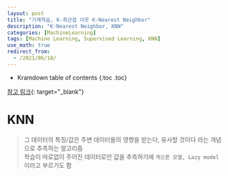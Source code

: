 ```yaml
---
layout: post
title: "기계학습, K-최근접 이웃 K-Nearest Neighbor"
description: "K-Nearest Neighbor, KNN"
categories: [MachineLearning]
tags: [Machine Learning, Supervised Learning, KNN]
use_math: true
redirect_from:
  - /2021/06/18/
---
```


* Kramdown table of contents
{:toc .toc}


[참고 링크](https://ratsgo.github.io/machine%20learning/2017/04/17/KNN/){: target="_blank"}         

# KNN    
> 그 데이터의 특징/값은 주변 데이터들의 영향을 받는다, 유사할 것이다 라는 개념으로 추측하는 알고리즘    
> 학습이 따로없이 주어진 데이터로만 값을 추측하기에 `게으른 모델, Lazy model` 이라고 부르기도 함    



